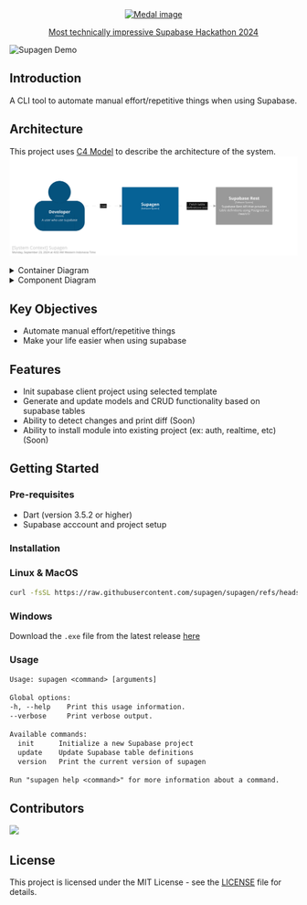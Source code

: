 <!-- Award -->
<div align="center">
  <a href="https://supabase.com/blog/lw12-hackathon-winners#most-technically-impressive" target="_blank">
    <img src='https://vdbs.vercel.app/medal.png' width="20%" alt="Medal image" />
  </a>
  <a href="https://supabase.com/blog/lw12-hackathon-winners#most-technically-impressive">
    <p> Most technically impressive Supabase Hackathon 2024</p>
  </a>
</div>

<!-- Supagen Demo -->
![Supagen Demo](/assets/supagen_demo.gif)

## Introduction
A CLI tool to automate manual effort/repetitive things when using Supabase.

## Architecture

This project uses [C4 Model](https://c4model.com/) to describe the architecture of the system.
![Context Diagram](/assets/c4/context.svg)

<details>
  <summary>Container Diagram</summary>

  ![Container Diagram](/assets/c4/container.svg)
</details>

<details>
  <summary>Component Diagram</summary>

  ![Component Supagen CLI Diagram](/assets/c4/component_supagen_cli.svg)
  ![Component Supagen Bricks Diagram](/assets/c4/component_supagen_bricks.svg)
</details>

## Key Objectives
- Automate manual effort/repetitive things
- Make your life easier when using supabase

## Features

- Init supabase client project using selected template
- Generate and update models and CRUD functionality based on supabase tables
- Ability to detect changes and print diff (Soon)
- Ability to install module into existing project (ex: auth, realtime, etc) (Soon)

## Getting Started

### Pre-requisites
- Dart (version 3.5.2 or higher)
- Supabase acccount and project setup

### Installation

### Linux & MacOS
```bash
curl -fsSL https://raw.githubusercontent.com/supagen/supagen/refs/heads/main/scripts/install.sh | bash
```

### Windows
Download the `.exe` file from the latest release [here](https://github.com/supagen/supagen/releases/latest)

### Usage
```
Usage: supagen <command> [arguments]

Global options:
-h, --help    Print this usage information.
--verbose     Print verbose output.

Available commands:
  init      Initialize a new Supabase project
  update    Update Supabase table definitions
  version   Print the current version of supagen

Run "supagen help <command>" for more information about a command.
```

## Contributors
<a href="https://github.com/supagen/supagen/graphs/contributors">
  <img src="https://contrib.rocks/image?repo=supagen/supagen" />
</a>

## License
This project is licensed under the MIT License - see the [LICENSE](LICENSE) file for details.
